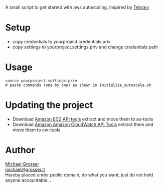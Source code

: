 A small script to get started with aws autoscaling, inspired by [Tehrani](http://mtehrani30.blogspot.com/2011/05/amazon-auto-scaling.html)

Setup
=====

 - copy credentials to yourproject.credentials.priv
 - copy settings to yourproject.settings.priv and change credentials path

Usage
=====

    source yourproject.settings.priv
    # paste commands (one by one) as shown in initialize_autoscale.sh


Updating the project
====================

 - Download [Amazon EC2 API tools](http://aws.amazon.com/developertools/2535) extract and move them to as-tools
 - Download [Amazon Amazon CloudWatch API Tools](http://aws.amazon.com/developertools/2534) extract them and move them to cw-tools

Author
======
[Michael Grosser](http://grosser.it)<br/>
michael@grosser.it<br/>
Hereby placed under public domain, do what you want, just do not hold anyone accountable...

